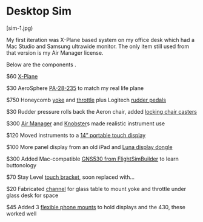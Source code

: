 # Desktop Sim

[sim-1.jpg)

My  first iteration was X-Plane based system on my office desk which had a Mac Studio and Samsung ultrawide monitor.  The only item still used from that version is my Air Manager license.

Below are the components .

$60 [X-Plane](https://www.x-plane.com/) 

$30 AeroSphere [PA-28-235](https://store.x-plane.org/Piper-PA-28-235-Charger-Cherokee-235_p_1605.html) to match my real life plane

$750 Honeycomb [yoke](https://flyhoneycomb.com/collections/bestseller/products/alpha-flight-controls) and [throttle](https://flyhoneycomb.com/collections/bestseller/products/bravo-throttle-quadrant) plus Logitech [rudder pedals](https://www.logitechg.com/en-us/products/flight/flight-simulator-rudder-pedals.945-000024.html?srsltid=AfmBOooHDpL-GH7bPnQ0DCOAovqnh8QbCfwsQmiMU0vFKsC-KQ2lKe2n)

$30 Rudder pressure rolls back the Aeron chair, added [locking chair casters](https://www.amazon.com/gp/product/B0BKLSQVJ4/)

$300 [Air Manager](https://www.siminnovations.com/air-manager/) and [Knobster](https://www.siminnovations.com/shop/knobster/)s made realistic instrument use

$120 Moved instruments to a [14” portable touch display](https://www.amazon.com/gp/product/B0C4TCHK1S/r)

$100 More panel display from an old iPad and [Luna display dongle](https://shop.astropad.com/collections/luna-display-mac-and-pc?) 

$300 Added Mac-compatible [GNS530 from FlightSimBuilder](https://flightsimbuilder.com/products/gns-530-fs2020-campatabl) to learn buttonology

$70 Stay Level [touch bracket](https://staylevelavionix.com/shop/touch-bracket), soon replaced with…

$20 Fabricated [channel](https://www.dkhardware.com/satin-anodized-1-2-aluminum-u-channel-dv750a-ccp24-24-stock-length-product-3696857.html) for glass table to mount yoke and throttle under glass desk for space

$45 Added 3 [flexible phone mounts](https://www.amazon.com/gp/product/B07726TH68/) to hold displays and the 430, these worked well
